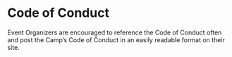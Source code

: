 # Code of Conduct

Event Organizers are encouraged to reference the Code of Conduct often and post the Camp’s Code of Conduct in an easily readable format on their site.
